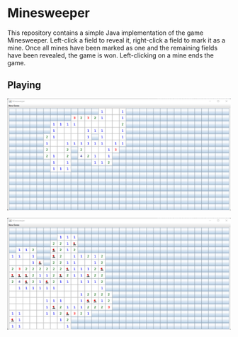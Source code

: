 # Minesweeper
This repository contains a simple Java implementation of the game Minesweeper. 
Left-click a field to reveal it, right-click a field to mark it as a mine. 
Once all mines have been marked as one and the remaining fields have been revealed, the game is won.
Left-clicking on a mine ends the game.

## Playing

![img.png](images/expert_start.png)

![img.png](images/easy.png)